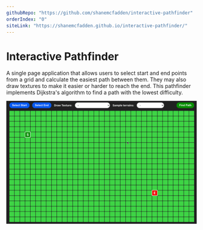 ```yaml
---
githubRepo: "https://github.com/shanemcfadden/interactive-pathfinder"
orderIndex: "0"
siteLink: "https://shanemcfadden.github.io/interactive-pathfinder/"
---
```


# Interactive Pathfinder

A single page application that allows users to select start and end points from a grid and calculate the easiest path between them. They may also draw textures to make it easier or harder to reach the end. This pathfinder implements Dijkstra's algorithm to find a path with the lowest difficulty.

[![Interactive pathfinder screencap](../images/interactivePathfinderScreencap.gif)](https://shanemcfadden.github.io/interactive-pathfinder/)
